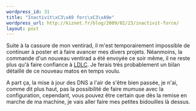 ```yaml
--- 
wordpress_id: 31
title: "Inactivit\xC3\xA9 forc\xC3\xA9e"
wordpress_url: http://kiznet.fr/blog/2009/02/23/inactivit-force/
layout: post
---
```


Suite à la cassure de mon ventirad, il m'est temporairement impossible de
continuer à poster et à faire avancer mes divers projets. Néanmoins, la
commande d'un nouveau ventirad a été envoyée ce soir même, il ne reste plus
qu'à faire confiance à [LDLC](http://www.ldlc.fr). Je ferais très probablement
un bilan détaillé de ce nouveau matos en temps voulu.

A part ça, la mise à jour des DNS a l'air de s'être bien passée, je n'ai,
comme dit plus haut, pas la possibilité de faire mumuse avec la configuration,
cependant, vous pouvez être certain que dès la remise en marche de ma machine,
je vais aller faire mes petites bidouilles là dessus.
